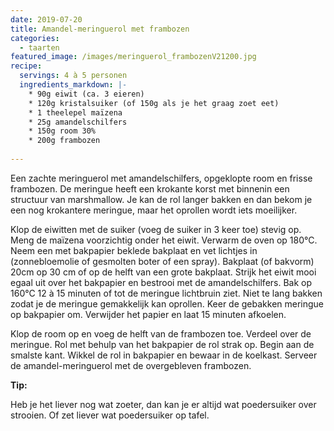 ```yaml
---
date: 2019-07-20
title: Amandel-meringuerol met frambozen
categories:
  - taarten
featured_image: /images/meringuerol_frambozenV21200.jpg
recipe:
  servings: 4 à 5 personen
  ingredients_markdown: |-
    * 90g eiwit (ca. 3 eieren)
    * 120g kristalsuiker (of 150g als je het graag zoet eet)
    * 1 theelepel maïzena
    * 25g amandelschilfers
    * 150g room 30%
    * 200g frambozen    
---
```

Een zachte meringuerol met amandelschilfers, opgeklopte room en frisse frambozen.
De meringue heeft een krokante korst met binnenin een structuur van marshmallow.
Je kan de rol langer bakken en dan bekom je een nog krokantere meringue, maar het oprollen  wordt iets moeilijker.
<!--more-->

Klop de eiwitten met de suiker (voeg de suiker in 3 keer toe) stevig op.
Meng de maïzena voorzichtig onder het eiwit.
Verwarm de oven op 180°C.
Neem een met bakpapier beklede bakplaat en vet lichtjes in (zonnebloemolie of gesmolten boter of een spray).
Bakplaat (of bakvorm) 20cm op 30 cm of op de helft van een grote bakplaat.
Strijk het eiwit mooi egaal uit over het bakpapier en bestrooi met de amandelschilfers.
Bak op 160°C 12 à 15 minuten of tot de meringue lichtbruin ziet.
Niet te lang bakken zodat je de meringue gemakkelijk kan oprollen.
Keer de gebakken meringue  op bakpapier om.
Verwijder het papier en laat 15 minuten afkoelen.

Klop de room op en voeg de helft van de frambozen toe.
Verdeel over de meringue.
Rol met behulp van het bakpapier de rol strak op. 
Begin aan de smalste kant.
Wikkel de rol in bakpapier en bewaar in de koelkast.
Serveer de amandel-meringuerol met de overgebleven frambozen.

<b>Tip:</b>

Heb je het liever nog wat zoeter, dan kan je er altijd wat poedersuiker over strooien.
Of zet liever wat poedersuiker op tafel.

